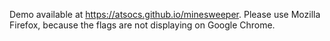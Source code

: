 Demo available at https://atsocs.github.io/minesweeper. Please use Mozilla Firefox, because the flags are not displaying on Google Chrome.
